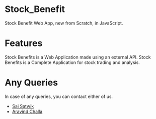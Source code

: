 # Stock_Benefit
Stock Benefit Web App, new from Scratch, in JavaScript.
# Features
Stock Benefits is a Web Application made using an external API.
Stock Benefits is a Complete Application for stock trading and analysis. 
# Any Queries
In case of any queries, you can contact either of us.
* [Sai Satwik](saisatwik99@gmail.com)
* [Aravind Challa](aravind.challa1823@gmail.com)



